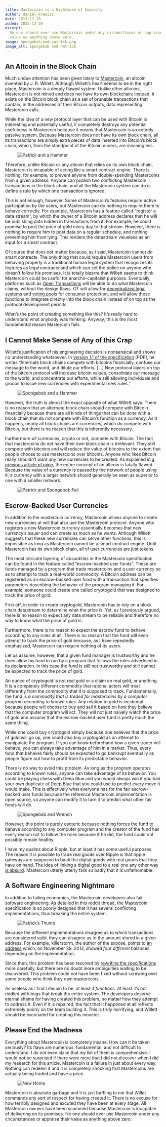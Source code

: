 ```yaml
---
title: Mastercoin is a Nightmare of Insanity
author: daniel-krawisz
date: 2013-12-20
added: 2013-12-20
excerpt:
  No one should ever use Mastercoin under any circumstances or appraise their
  value as anything above zero.
image: spongebob-and-patrick.png
image_alt: Spongebob and Patrick
---
```


## An Altcoin in the Block Chain

Much undue attention has been given lately to [Mastercoin](http://www.mastercoin.org/ "Mastercoin"), an altcoin invented by J. R. Willett. Although Willett’s heart seems to be in the right place, Mastercoin is a deeply flawed system. Unlike other altcoins, Mastercoin is not mined and does not have its own blockchain; instead, it exists on the Bitcoin block chain as a set of prunable transactions that contain, in the addresses of their Bitcoin outputs, data representing Mastercoin calls.

While the idea of a new protocol layer that can be used with Bitcoin is interesting and potentially useful, it completely destroys any potential usefulness in Mastercoin because it means that Mastercoin is an entirely passive system. Because Mastercoin does not have its own block chain, all its transactions are simply extra pieces of data inserted into Bitcoin’s block chain, which, from the standpoint of the Bitcoin miners, are meaningless.

<figure>
  <img src="/img/mempool/mastercoin-is-a-nightmare-of-insanity/patrick-hammer.png" alt="Patrick and a Hammer" />
</figure>

Therefore, unlike Bitcoin or any altcoin that relies on its own block chain, Mastercoin is incapable of acting like a smart contract engine. There is nothing, for example, to prevent anyone from double-spending Mastercoins from a given address. Anyone can publish two conflicting Mastercoin transactions in the block chain, and all the Mastercoin system can do is define a rule by which one transaction is ignored.

This is not enough, however. Some of Mastercoin’s features require active participation by the users, but Mastercoin can do nothing to require them to behave correctly. For example, Mastercoin has a feature called “register a data stream”, by which the owner of a Bitcoin address declares that he will be publishing data hidden in transactions from it. For example, he could promise to post the price of gold every day to that stream. However, there is nothing to require him to post data on a regular schedule, and nothing preventing him from lying. This renders the datastream valueless as an input for a smart contract.

Of course that does not matter because, as I said, Mastercoin cannot do smart contracts. The only thing that could require Mastercoin users from behaving properly is a traditional human legal system that recognizes its features as legal contracts and which can set the police on anyone who doesn’t follow his promises. It is totally bizarre that Willett seems to think Mastercoin could be useful for anarcho-capitalist purposes. Eventually, platforms such as [Open Transactions](http://opentransactions.org/) will be able to do what Mastercoin claims, without the design flaws. OT will allow for [decentralized legal systems](http://bitcoinism.blogspot.com/2013/12/lex-cryptographia.html "Lex Cryptographia") and [voting pools](http://bitcoinism.blogspot.com/2013/12/voting-pools-how-to-stop-plague-of.html "Voting Pools") for consumer protection, and will allow these functions to integrate directly into the block chain instead of on top as the protocol development permits.

What’s the point of creating something like this? It’s really hard to understand what anybody was thinking. Anyway, this is the most fundamental reason Mastercoin fails.

## I Cannot Make Sense of Any of this Crap

Willett’s justification of his engineering decision is nonsensical and shows no understanding whatsoever. In [version 1.1 of the specification](https://e33ec872-a-62cb3a1a-s-sites.googlegroups.com/site/2ndbtcwpaper/MasterCoin%20Specification%201.1.pdf?attachauth=ANoY7cpVuaFAuVzPBJrOobfMxIFD4i-846pZmlRVKTwizeYgZDFSBoE3tEo7DKHX7wDg1yjsVk_lNjjg5Y8GssngzmkBXasXHGytZUGPX5UvDjKbvLeTs53Y0N7CZauZXMn7iCd) \[PDF\], he writes “Alternate block chains compete with bitcoins financially, confuse our message to the world, and dilute our efforts. \[...\] New protocol layers on top of the bitcoin protocol will increase bitcoin values, consolidate our message to the world, and concentrate our efforts, while still allowing individuals and groups to issue new currencies with experimental new rules.”

<figure>
  <img src="/img/mempool/mastercoin-is-a-nightmare-of-insanity/spongebob-hammer.png" alt="Spongebob and a Hammer" />
</figure>

However, the truth is almost the exact opposite of what Willett says. There is no reason that an alternate block chain should compete with Bitcoin financially because there are all kinds of things that can be done with a block chain that do not compete with Bitcoin’s function as a currency. As it happens, nearly all block chains are currencies, which _do_ compete with Bitcoin, but there is no reason that this is inherently necessary.

Furthermore _all_ currencies, crypto or not, compete with Bitcoin. The fact that mastercoins do not have their own block chain is irrelevant. They still compete with bitcoins and will reduce the value of bitcoins to the extent that people choose to use mastercoins over bitcoins. Anyone who likes Bitcoin really shouldn’t want _any_ new currencies to be created. As explained in [a previous article of mine](/mempool/the-problem-with-altcoins/ "The Problem with Altcoins"), the entire concept of an altcoin is fatally flawed. Because the value of a currency is caused by the network of people using it, a currency with a larger network should generally be seen as superior to one with a smaller network.

<figure>
  <img src="/img/mempool/mastercoin-is-a-nightmare-of-insanity/spongebob-patrick-fail.png" alt="Patrick and Spongebob Fail" />
</figure>

## Escrow-Backed User Currencies

In addition to the mastercoin currency, Mastercoin allows anyone to create new currencies at will that also use the Mastercoin protocol. Anyone who registers a new Mastercoin currency essentially becomes that new currency’s issuer and can create as much as he wants. Although Willett suggests that these new currencies can serve other functions, this is impossible as long as Mastercoin cannot be a smart contract engine. Until Mastercoin has its own block chain, all of user currencies are just tokens.

The most intricate layering of absurdities in the Mastercoin specification can be found in the feature called “escrow-backed user funds”. These are funds managed by a program that trade mastercoins and a user currency so as to attempt to track a real-world commodity. A Bitcoin address can be registered as an escrow-backed user fund with a transaction that specifies parameters describing the behavior of the program managing it. For example, someone could create one called cryptogold that was designed to track the price of gold.

First off, in order to create cryptogold, Mastercoin has to rely on a block chain datastream to determine what the price is. Yet, as I previously argued, there is no reason to expect any data stream to be reliable and therefore no way to know what the price of gold is.

Furthermore, there is no reason to expect the escrow fund to behave according to any rules at all. There is no reason that the fund will even attempt to track the price of gold because, as I have repeatedly emphasized, Mastercoin can require nothing of its users.

Let us assume, however, that a given fund manager is trustworthy and he does allow his fund to run by a program that follows the rules advertised in its declaration. In this case the fund is still not trustworthy and still cannot be expected to track the price of gold.

An ounce of cryptogold is not real gold or a claim on real gold, or anything. It is a completely different commodity that rational actors will treat differently from the commodity that it is supposed to track. Fundamentally, the fund is _a commodity that is traded for mastercoins by a computer program according to known rules_. Any relation to gold is incidental because people will choose to buy and sell it based on how they believe that the computer program will act. They will not just naively watch the price of gold and assume that the escrow-backed user fund is pretty much the same thing.

While one _could_ buy cryptogold simply because one believes that the price of gold will go up, one could also buy cryptogold as an attempt to manipulate the program. If you can know beforehand how a given trader will behave, you can always take advantage of him in a market. Thus, every fund that behaves fairly should be expected to go bankrupt eventually as people figure out how to profit from its predictable behavior.

There is no way to avoid this problem. As long as the program operates according to known rules, anyone can take advantage of its behavior. You could be playing chess with Deep Blue and you would always win if you had your _own_ duplicate of Deep Blue that you could use to predict every move it would make. This is effectively what everyone has for the fair escrow-backed user funds because the reference Mastercoin implementation is open source, so anyone can modify it to turn it to predict what other fair funds will do.

<figure>
  <img src="/img/mempool/mastercoin-is-a-nightmare-of-insanity/spongebob-wrench.png" alt="Spongebob and Wrench" />
</figure>

However, this point is purely esoteric because nothing forces the fund to behave according to any computer program and the creator of the fund has every reason not to follow the rules because if he did, the fund could not possibly remain healthy.

I have my qualms about Ripple, but at least it has _some_ useful purposes. The reason it is possible to trade real goods over Ripple is that ripple gateways are supposed to back the digital goods with real goods that they have on hand. The idea of linking a digital good to a real one any other way [is absurd](http://liftlight.tumblr.com/post/65086793819/it-isnt-possible-to-peg-a-digital-good-to-the-value-of). Mastercoin utterly utterly fails so badly that it is unfathomable.

## A Software Engineering Nightmare

In addition to failing economics, the Mastercoin developers also fail software engineering. As detailed in [this reddit thread](http://www.reddit.com/r/Bitcoin/comments/1rpx26/mastercoin_is_a_joke/), the Mastercoin specification is so poorly designed that it has several conflicting implementations, thus breaking the entire system.

<figure>
  <img src="/img/mempool/mastercoin-is-a-nightmare-of-insanity/patrick-thumb.png" alt="Patrick’s Thumb" />
</figure>

Because the different implementations disagree as to which transactions are considered valid, they can disagree as to the amount stored in a given address. For example, killerstorm, the author of the exposé, points to [an address](https://bitcointalk.org/index.php?topic=265488.msg3766604#msg3766604) which, on November 29, 2013, showed _four different_ balances depending on the implementation.

Since then, this problem has been resolved by [rewriting the specifications](https://github.com/mastercoin-MSC/spec) more carefully, but there are no doubt more ambiguities waiting to be discovered. This problem could not have been fixed without screwing over some people who think they own mastercoins.

As useless as I find Litecoin to be, at least it _functions_. At least it’s not riddled with bugs that break the entire system. The developers deserve eternal shame for having created this problem, no matter how they attempt to address it. Even if it is repaired, the fact that it happened at all reflects extremely poorly on the team building it. This is truly horrifying, and Willett should be excoriated for creating this monster.

## Please End the Madness

Everything about Mastercoin is completely insane. How can it be taken seriously? Its flaws are numerous, fundamental, and not difficult to understand. I do not even claim that my list of them is comprehensive. I would not be surprised if there were more that I did not discover when I did my research for this article. Mastercoin is a failure in just about every way. Nothing can redeem it and it is completely shocking that Mastercoins are actually being traded and have a price.

<figure>
  <img src="/img/mempool/mastercoin-is-a-nightmare-of-insanity/spongebob-new-home.png" alt="New Home" />
</figure>

Mastercoin is absolute garbage and it is just baffling to me that Willet commands any sort of respect for having created it. There is no excuse for how terribly designed and excuted they have been at every stage. All Mastercoin owners have been scammed because Mastercoin is incapable of delivering on its promises. No one should ever use Mastercoin under any circumstances or appraise their value as anything above zero.
